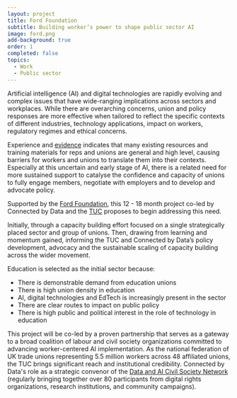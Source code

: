 ```yaml
---
layout: project
title: Ford Foundation
subtitle: Building worker’s power to shape public sector AI
image: ford.png
add-background: true
order: 1
completed: false
topics:
  - Work
  - Public sector
---
```

Artificial intelligence (AI) and digital technologies are rapidly evolving and complex issues that have wide-ranging implications across sectors and workplaces. While there are overarching concerns, union and policy responses are more effective when tailored to reflect the specific contexts of different industries, technology applications, impact on workers, regulatory regimes and ethical concerns. 

<!--more-->

Experience and [evidence](https://www.tuc.org.uk/research-analysis/reports/snapshot-workers-wales-understanding-and-experience-ai) indicates that many existing resources and training materials for reps and unions are general and high level, causing barriers for workers and unions to translate them into their contexts. Especially at this uncertain and early stage of AI, there is a related need for more sustained support to catalyse the confidence and capacity of unions to fully engage members, negotiate with employers and to develop and advocate policy.

Supported by the [Ford Foundation](https://www.fordfoundation.org/), this 12 - 18 month project co-led by Connected by Data and the [TUC](https://www.tuc.org.uk/) proposes to begin addressing this need. 

Initially, through a capacity building effort focused on a single strategically placed sector and group of unions. Then, drawing from learning and momentum gained, informing the TUC and Connected by Data’s policy development, advocacy and the sustainable scaling of capacity building across the wider movement.

Education is selected as the initial sector because: 
* There is demonstrable demand from education unions
* There is high union density in education 
* AI, digital technologies and EdTech is increasingly present in the sector
* There are clear routes to impact on public policy
* There is high public and political interest in the role of technology in education

This project will be co-led by a proven partnership that serves as a gateway to a broad coalition of labour and civil society organizations committed to advancing worker-centered AI implementation. As the national federation of UK trade unions representing 5.5 million workers across 48 affiliated unions, the TUC brings significant reach and institutional credibility. Connected by Data's role as a strategic convenor of the [Data and AI Civil Society Network](https://data-and-ai-cso-network.org/) (regularly bringing together over 80 participants from digital rights organizations, research institutions, and community campaigns).